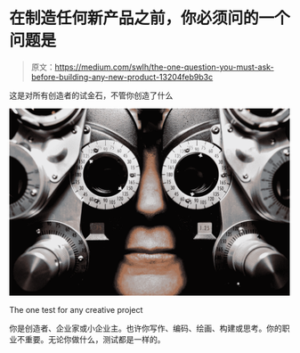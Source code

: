 # 在制造任何新产品之前，你必须问的一个问题是

> 原文：<https://medium.com/swlh/the-one-question-you-must-ask-before-building-any-new-product-13204feb9b3c>

这是对所有创造者的试金石，不管你创造了什么

![](img/7bcfdf67253b64ffcd63424442d66173.png)

The one test for any creative project

你是创造者、企业家或小企业主。也许你写作、编码、绘画、构建或思考。你的职业不重要。无论你做什么，测试都是一样的。